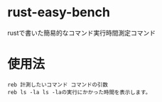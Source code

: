 # rust-easy-bench

rustで書いた簡易的なコマンド実行時間測定コマンド

# 使用法
```
reb 計測したいコマンド コマンドの引数
reb ls -la ls -laの実行にかかった時間を表示します。
```
